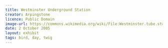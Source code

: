 ```yaml
---
title: Westminster Underground Station
creator: Arpingstone
licence: Public Domain
image-url: https://commons.wikimedia.org/wiki/File:Westminster.tube.station.jubilee.arp.jpg
date: 2 October 2005
layout: exhibit
tags: bird, day, twig
---
```

